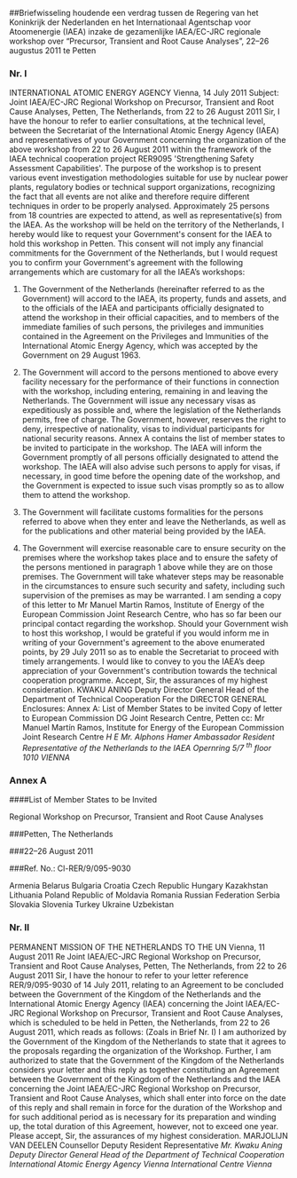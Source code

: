 <meta http-equiv='Content-Type' content='text/html; charset=utf-8' />

##Briefwisseling houdende een verdrag tussen de Regering van het Koninkrijk der Nederlanden en het Internationaal Agentschap voor Atoomenergie (IAEA) inzake de gezamenlijke IAEA/EC-JRC regionale workshop over “Precursor, Transient and Root Cause Analyses”, 22–26 augustus 2011 te Petten

### Nr.  I  

INTERNATIONAL ATOMIC ENERGY AGENCY Vienna, 14 July 2011 Subject: Joint IAEA/EC-JRC Regional Workshop on Precursor, Transient and Root Cause Analyses, Petten, The Netherlands, from 22 to 26 August 2011 Sir, I have the honour to refer to earlier consultations, at the technical level, between the Secretariat of the International Atomic Energy Agency (IAEA) and representatives of your Government concerning the organization of the above workshop from 22 to 26 August 2011 within the framework of the IAEA technical cooperation project RER9095 'Strengthening Safety Assessment Capabilities'. The purpose of the workshop is to present various event investigation methodologies suitable for use by nuclear power plants, regulatory bodies or technical support organizations, recognizing the fact that all events are not alike and therefore require different techniques in order to be properly analysed. Approximately 25 persons from 18 countries are expected to attend, as well as representative(s) from the lAEA. As the workshop will be held on the territory of the Netherlands, I hereby would like to request your Government's consent for the IAEA to hold this workshop in Petten. This consent will not imply any financial commitments for the Government of the Netherlands, but I would request you to confirm your Government's agreement with the following arrangements which are customary for all the IAEA’s workshops: 

1. The Government of the Netherlands (hereinafter referred to as the Government) will accord to the IAEA, its property, funds and assets, and to the officials of the IAEA and participants officially designated to attend the workshop in their official capacities, and to members of the immediate families of such persons, the privileges and immunities contained in the Agreement on the Privileges and Immunities of the International Atomic Energy Agency, which was accepted by the Government on 29 August 1963.  

2. The Government will accord to the persons mentioned to above every facility necessary for the performance of their functions in connection with the workshop, including entering, remaining in and leaving the Netherlands. The Government will issue any necessary visas as expeditiously as possible and, where the legislation of the Netherlands permits, free of charge. The Government, however, reserves the right to deny, irrespective of nationality, visas to individual participants for national security reasons. Annex A contains the list of member states to be invited to participate in the workshop. The IAEA will inform the Government promptly of all persons officially designated to attend the workshop. The IAEA will also advise such persons to apply for visas, if necessary, in good time before the opening date of the workshop, and the Government is expected to issue such visas promptly so as to allow them to attend the workshop.  

3. The Government will facilitate customs formalities for the persons referred to above when they enter and leave the Netherlands, as well as for the publications and other material being provided by the IAEA.  

4. The Government will exercise reasonable care to ensure security on the premises where the workshop takes place and to ensure the safety of the persons mentioned in paragraph 1 above while they are on those premises. The Government will take whatever steps may be reasonable in the circumstances to ensure such security and safety, including such supervision of the premises as may be warranted.   I am sending a copy of this letter to Mr Manuel Martin Ramos, Institute of Energy of the European Commission Joint Research Centre, who has so far been our principal contact regarding the workshop. Should your Government wish to host this workshop, I would be grateful if you would inform me in writing of your Government's agreement to the above enumerated points, by 29 July 2011 so as to enable the Secretariat to proceed with timely arrangements. I would like to convey to you the IAEA’s deep appreciation of your Government's contribution towards the technical cooperation programme. Accept, Sir, the assurances of my highest consideration. KWAKU ANING Deputy Director General Head of the Department of Technical Cooperation For the DIRECTOR GENERAL Enclosures: Annex A: List of Member States to be invited Copy of letter to European Commission DG Joint Research Centre, Petten cc: Mr Manuel Martín Ramos, Institute for Energy of the European Commission Joint Research Centre  *H E Mr. Alphons Hamer*   *Ambassador*   *Resident Representative of the Netherlands to the IAEA*   *Opernring 5/7 <sup>th</sup> floor*   *1010 VIENNA*    

### Annex  A  

####List of Member States to be Invited

Regional Workshop on Precursor, Transient and Root Cause Analyses  

###Petten, The Netherlands

###22–26 August 2011

###Ref. No.: Cl-RER/9/095-9030

Armenia Belarus Bulgaria Croatia Czech Republic Hungary Kazakhstan Lithuania Poland Republic of Moldavia Romania Russian Federation Serbia Slovakia Slovenia Turkey Ukraine Uzbekistan   

### Nr.  II  

PERMANENT MISSION OF THE NETHERLANDS TO THE UN Vienna, 11 August 2011 Re Joint IAEA/EC-JRC Regional Workshop on Precursor, Transient and Root Cause Analyses, Petten, The Netherlands, from 22 to 26 August 2011 Sir, I have the honour to refer to your letter reference RER/9/095-9030 of 14 July 2011, relating to an Agreement to be concluded between the Government of the Kingdom of the Netherlands and the International Atomic Energy Agency (IAEA) concerning the Joint IAEA/EC-JRC Regional Workshop on Precursor, Transient and Root Cause Analyses, which is scheduled to be held in Petten, the Netherlands, from 22 to 26 August 2011, which reads as follows:  (Zoals in Brief Nr. I)  I am authorized by the Government of the Kingdom of the Netherlands to state that it agrees to the proposals regarding the organization of the Workshop. Further, I am authorized to state that the Government of the Kingdom of the Netherlands considers your letter and this reply as together constituting an Agreement between the Government of the Kingdom of the Netherlands and the IAEA concerning the Joint IAEA/EC-JRC Regional Workshop on Precursor, Transient and Root Cause Analyses, which shall enter into force on the date of this reply and shall remain in force for the duration of the Workshop and for such additional period as is necessary for its preparation and winding up, the total duration of this Agreement, however, not to exceed one year. Please accept, Sir, the assurances of my highest consideration. MARJOLIJN VAN DEELEN Counsellor Deputy Resident Representative  *Mr. Kwaku Aning*   *Deputy Director General*   *Head of the Department of Technical Cooperation*   *International Atomic Energy Agency*   *Vienna International Centre*   *Vienna*    
